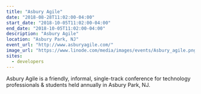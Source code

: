 ```yaml
---
title: "Asbury Agile"
date: "2018-08-28T11:02:00-04:00"
start_date: "2018-10-05T11:02:00-04:00"
end_date: "2018-10-05T11:02:00-04:00"
description: "Asbury Agile"
location: "Asbury Park, NJ"
event_url: "http://www.asburyagile.com/"
image_url: "https://www.linode.com/media/images/events/Asbury_agile.png"
sites:
  - developers
---
```

Asbury Agile is a friendly, informal, single-track conference for technology professionals & students held annually in Asbury Park, NJ.